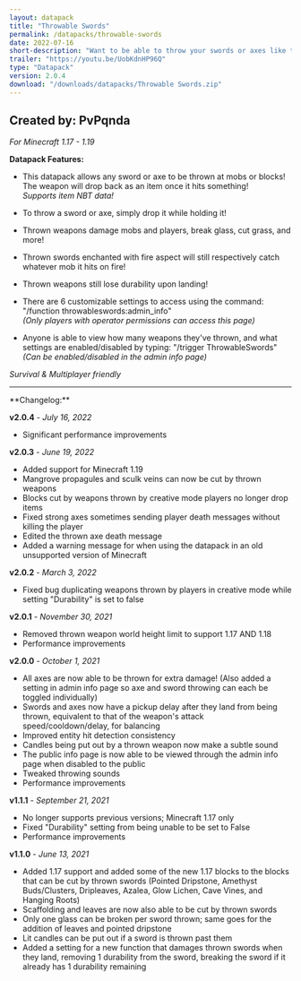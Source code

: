 ```yaml
---
layout: datapack
title: "Throwable Swords"
permalink: /datapacks/throwable-swords
date: 2022-07-16
short-description: "Want to be able to throw your swords or axes like tridents? Now you can."
trailer: "https://youtu.be/UobKdnHP96Q"
type: "Datapack"
version: 2.0.4
download: "/downloads/datapacks/Throwable Swords.zip"
---
```

Created by: PvPqnda
-
*For Minecraft 1.17 - 1.19*

**Datapack Features:**

- This datapack allows any sword or axe to be thrown at mobs or blocks! The weapon will drop back as an item once it hits something!<br>
*Supports item NBT data!*

- To throw a sword or axe, simply drop it while holding it!

- Thrown weapons damage mobs and players, break glass, cut grass, and more!

- Thrown swords enchanted with fire aspect will still respectively catch whatever mob it hits on fire!

- Thrown weapons still lose durability upon landing!

- There are 6 customizable settings to access using the command:<br>
"/function throwableswords:admin_info"<br>
*(Only players with operator permissions can access this page)*

- Anyone is able to view how many weapons they've thrown, and what settings are enabled/disabled by typing: "/trigger ThrowableSwords"<br>
*(Can be enabled/disabled in the admin info page)*

*Survival & Multiplayer friendly*
<hr>
**Changelog:**

**v2.0.4** - *July 16, 2022*

- Significant performance improvements

**v2.0.3** - *June 19, 2022*

- Added support for Minecraft 1.19
- Mangrove propagules and sculk veins can now be cut by thrown weapons
- Blocks cut by weapons thrown by creative mode players no longer drop items
- Fixed strong axes sometimes sending player death messages without killing the player
- Edited the thrown axe death message
- Added a warning message for when using the datapack in an old unsupported version of Minecraft

**v2.0.2** - *March 3, 2022*

- Fixed bug duplicating weapons thrown by players in creative mode while setting "Durability" is set to false

**v2.0.1** - *November 30, 2021*

- Removed thrown weapon world height limit to support 1.17 AND 1.18
- Performance improvements

**v2.0.0** - *October 1, 2021*

- All axes are now able to be thrown for extra damage! (Also added a setting in admin info page so axe and sword throwing can each be toggled individually)
- Swords and axes now have a pickup delay after they land from being thrown, equivalent to that of the weapon's attack speed/cooldown/delay, for balancing
- Improved entity hit detection consistency
- Candles being put out by a thrown weapon now make a subtle sound
- The public info page is now able to be viewed through the admin info page when disabled to the public
- Tweaked throwing sounds
- Performance improvements

**v1.1.1** - *September 21, 2021*

- No longer supports previous versions; Minecraft 1.17 only
- Fixed "Durability" setting from being unable to be set to False
- Performance improvements

**v1.1.0** - *June 13, 2021*

- Added 1.17 support and added some of the new 1.17 blocks to the blocks that can be cut by thrown swords (Pointed Dripstone, Amethyst Buds/Clusters, Dripleaves, Azalea, Glow Lichen, Cave Vines, and Hanging Roots)
- Scaffolding and leaves are now also able to be cut by thrown swords
- Only one glass can be broken per sword thrown; same goes for the addition of leaves and pointed dripstone
- Lit candles can be put out if a sword is thrown past them
- Added a setting for a new function that damages thrown swords when they land, removing 1 durability from the sword, breaking the sword if it already has 1 durability remaining